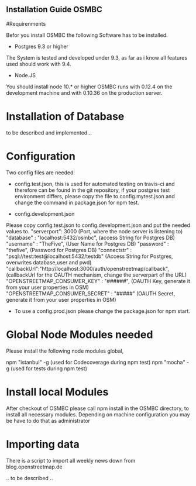 ## Installation Guide OSMBC

#Requirenments

Befor you install OSMBC the following Software has to be installed.

* Postgres 9.3 or higher

The System is tested and developed under 9.3, as far as i know all features
used should work with 9.4.

* Node.JS

You should install node 10.* or higher
OSMBC runs with 0.12.4 on the development machine and with 0.10.36 on the 
production server.

# Installation of Database

to be described and implemented...

# Configuration

Two config files are needed:

* config.test.json, this is used for automated testing on travis-ci and 
therefore can be found in the git repository, if your postgres test environment differs, please copy the file to config.mytest.json and change the command in package.json for npm test.

* config.development.json 

Please copy config.test.json to config.development.json and put the needed values to.
  "serverport": 3000 (Port, where the node server is listening to)
  "database" : "localhost:5432/osmbc", (access String for Postgres DB)
  "username" : "TheFive", (User Name for Postgres DB)
  "password" : "thefive", (Password for Postgres DB)
  "connectstr" : "psql://test:test@localhost:5432/testdb"
                    (Access String for Postgres, overwrites database,user and pwd)
  "callbackUrl":"http://localhost:3000/auth/openstreetmap/callback",
          (callbackUrl for the OAUTH mechanism, change the serverpart of the URL)
  "OPENSTREETMAP_CONSUMER_KEY" : "######",
          (OAUTH Key, generate it from your user properties in OSM)
  "OPENSTREETMAP_CONSUMER_SECRET" : "#####"
           (OAUTH Secret, generate it from your user properties in OSM)

* To use a config.prod.json please change the package.json for npm start.  


# Global Node Modules needed

Please install the following node modules global, 

npm "istanbul" -g  (used for Codecoverage during npm test)
npm "mocha"    -g  (used for tests during npm test)

# Install local Modules

After checkout of OSMBC please call 
npm install 
in the OSMBC directory, to install all necessary modules. 
Depending on machine configuration you may be have to do that as administrator


# Importing data

There is a script to import all weekly news down from blog.openstreetmap.de

.. to be described ..
